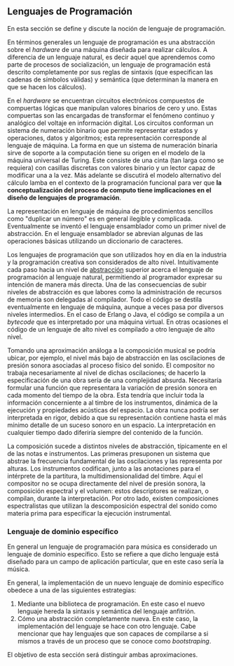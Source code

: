 ## Lenguajes de Programación

En esta sección se define y discute la noción de lenguaje de programación.

En términos generales un lenguaje de programación es una abstracción sobre el _hardware_ de una máquina
diseñada para realizar cálculos. A diferencia de un lenguaje natural, es decir aquel
que aprendemos como parte de procesos de socialización, un lenguaje de programación está
descrito completamente por sus reglas de sintaxis (que especifican las cadenas de símbolos
válidas) y semántica (que determinan la manera en que se hacen los cálculos).

En el _hardware_ se encuentran circuitos electrónicos compuestos de compuertas lógicas que
manipulan valores binarios de cero y uno. 
Estas compuertas son las encargadas de transformar el fenómeno continuo y analógico del voltaje en información digital. 
Los circuitos conforman un sistema de numeración binario
que permite representar estados y operaciones, datos y algoritmos; 
esta representación corresponde al lenguaje de máquina.
La forma en que un sistema de numeración binaria sirve de soporte a la computación tiene su origen en el modelo de la máquina universal de Turing.
Este consiste de una cinta (tan larga como se requiera) con casillas discretas con valores binario y un lector capaz de modificar una a la vez. 
Más adelante se discutirá el modelo alternativo del cálculo lamba en el contexto de la programación funcional para ver que **la conceptualización del proceso de computo tiene implicaciones en el diseño de lenguajes de programación**.

La representación en lenguaje de máquina de procedimientos sencillos como "duplicar un número" es en general ilegible y complicada.
Eventualmente se inventó el lenguaje ensamblador como un primer nivel de abstracción. 
En el lenguaje ensamblador se abrevian algunas de las operaciones básicas utilizando un diccionario de caracteres.

Los lenguajes de programación que son utilizados hoy en día en la industria y la programación creativa son considerados de alto nivel. 
Intuitivamente cada paso hacia un nivel de [abstracción](#abstracción) superior acerca el lenguaje de programación al lenguaje natural, permitiendo al programador expresar su intención de manera más directa.
Una de las consecuencias de subir niveles de abstracción es que labores como la administración de recursos de memoria son delegadas al compilador.
Todo el código se destila eventualmente en lenguaje de máquina, aunque a veces pasa por diversos niveles intermedios. 
En el caso de Erlang o Java, el código se compila a un _bytecode_ que es interpretado por una máquina virtual.
En otras ocasiones el código de un lenguaje de alto nivel es compilado a otro lenguaje de alto nivel.

Tomando una aproximación análoga a la composición musical se podría ubicar, por ejemplo, el nivel más bajo de abstracción en las oscilaciones de presión sonora asociadas al proceso físico del sonido.
El compositor no trabaja necesariamente al nivel de dichas oscilaciones; 
de hacerlo la especificación de una obra sería de una complejidad absurda.
Necesitaría formular una función que representara la variación de presión sonora en cada momento del tiempo de la obra.
Esta tendría que incluir toda la información concerniente a al timbre de los instrumentos, dinámica de la ejecución y propiedades acústicas del espacio. 
La obra nunca podría ser interpretada en rigor, debido a que su representación contiene hasta el más mínimo detalle de un suceso sonoro en un espacio. La interpretación en cualquier tiempo dado diferiría siempre del contenido de la función.

La composición sucede a distintos niveles de abstracción, típicamente en el de las notas e instrumentos.
Las primeras presuponen un sistema que abstrae la frecuencia fundamental de las oscilaciones y las representa por alturas.
Los instrumentos codifican, junto a las anotaciones para el intérprete de la partitura, la multidimensionalidad del timbre.
Aquí el compositor no se ocupa directamente del nivel de presión sonora, la composición espectral y el volumen:
estos descriptores se realizan, o compilan, durante la interpretación.
Por otro lado, existen composiciones espectralistas que utilizan la descomposición espectral del sonido como materia prima para especificar la ejecución instrumental. 

### Lenguaje de dominio específico

En general un lenguaje de programación para música es considerado un lenguaje de dominio específico.
Esto se refiere a que dicho lenguaje está diseñado para un campo de aplicación particular,
que en este caso sería la música.

En general, la implementación de un nuevo lenguaje de dominio específico obedece a una de las siguientes estrategias:

1. Mediante una biblioteca de programación. En este caso el nuevo lenguaje hereda la sintaxis y semántica del lenguaje anfitrión.
2. Cómo una abstracción completamente nueva. En este caso, la implementación del lenguaje se hace con otro lenguaje. Cabe mencionar que hay lenguajes
   que son capaces de compilarse a si mismos a través de un proceso que se conoce como _bootstraping_.

El objetivo de esta sección será distinguir ambas aproximaciones.
